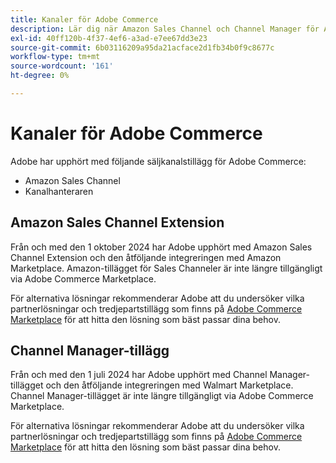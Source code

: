 ```yaml
---
title: Kanaler för Adobe Commerce
description: Lär dig när Amazon Sales Channel och Channel Manager för Adobe Commerce-tilläggen har nått slutet av livscykeln.
exl-id: 40ff120b-4f37-4ef6-a3ad-e7ee67dd3e23
source-git-commit: 6b03116209a95da21acface2d1fb34b0f9c8677c
workflow-type: tm+mt
source-wordcount: '161'
ht-degree: 0%

---
```



# Kanaler för Adobe Commerce

Adobe har upphört med följande säljkanalstillägg för Adobe Commerce:

- Amazon Sales Channel
- Kanalhanteraren

## Amazon Sales Channel Extension

Från och med den 1 oktober 2024 har Adobe upphört med Amazon Sales Channel Extension och den åtföljande integreringen med Amazon Marketplace. Amazon-tillägget för Sales Channeler är inte längre tillgängligt via Adobe Commerce Marketplace.

För alternativa lösningar rekommenderar Adobe att du undersöker vilka partnerlösningar och tredjepartstillägg som finns på [Adobe Commerce Marketplace](https://commercemarketplace.adobe.com/) för att hitta den lösning som bäst passar dina behov.

## Channel Manager-tillägg

Från och med den 1 juli 2024 har Adobe upphört med Channel Manager-tillägget och den åtföljande integreringen med Walmart Marketplace. Channel Manager-tillägget är inte längre tillgängligt via Adobe Commerce Marketplace.

För alternativa lösningar rekommenderar Adobe att du undersöker vilka partnerlösningar och tredjepartstillägg som finns på [Adobe Commerce Marketplace](https://commercemarketplace.adobe.com/) för att hitta den lösning som bäst passar dina behov.
